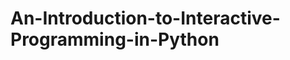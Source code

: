 An-Introduction-to-Interactive-Programming-in-Python
====================================================
